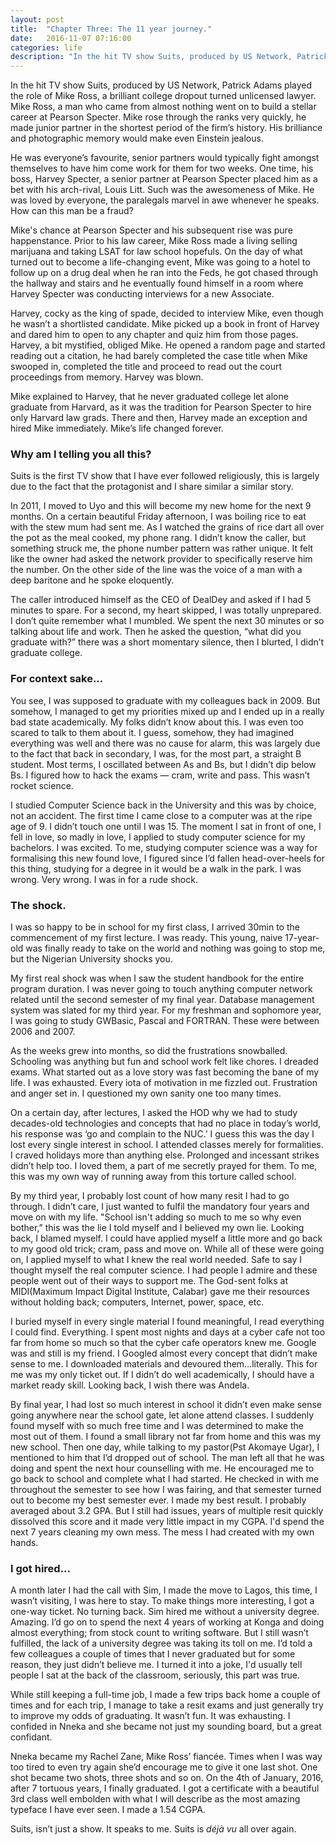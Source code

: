 ```yaml
---
layout: post
title:  "Chapter Three: The 11 year journey."
date:   2016-11-07 07:16:00
categories: life
description: "In the hit TV show Suits, produced by US Network, Patrick Adams played the role of Mike Ross"
---
```


In the hit TV show Suits, produced by US Network, Patrick Adams played the role of Mike Ross, a brilliant college dropout turned unlicensed lawyer. Mike Ross, a man who came from almost nothing went on to build a stellar career at Pearson Specter. Mike rose through the ranks very quickly, he made junior partner in the shortest period of the firm’s history. His brilliance and photographic memory would make even Einstein jealous.

He was everyone’s favourite, senior partners would typically fight amongst themselves to have him come work for them for two weeks. One time, his boss, Harvey Specter, a senior partner at Pearson Specter placed him as a bet with his arch-rival, Louis Litt. Such was the awesomeness of Mike. He was loved by everyone, the paralegals marvel in awe whenever he speaks. How can this man be a fraud?

Mike's chance at Pearson Specter and his subsequent rise was pure happenstance. Prior to his law career, Mike Ross made a living selling marijuana and taking LSAT for law school hopefuls. On the day of what turned out to become a life-changing event, Mike was going to a hotel to follow up on a drug deal when he ran into the Feds, he got chased through the hallway and stairs and he eventually found himself in a room where Harvey Specter was conducting interviews for a new Associate.

Harvey, cocky as the king of spade, decided to interview Mike, even though he wasn’t a shortlisted candidate. Mike picked up a book in front of Harvey and dared him to open to any chapter and quiz him from those pages. Harvey, a bit mystified, obliged Mike. He opened a random page and started reading out a citation, he had barely completed the case title when Mike swooped in, completed the title and proceed to read out the court proceedings from memory. Harvey was blown.

Mike explained to Harvey, that he never graduated college let alone graduate from Harvard, as it was the tradition for Pearson Specter to hire only Harvard law grads. There and then, Harvey made an exception and hired Mike immediately. Mike’s life changed forever.

### Why am I telling you all this?

Suits is the first TV show that I have ever followed religiously, this is largely due to the fact that the protagonist and I share similar a similar story.

In 2011, I moved to Uyo and this will become my new home for the next 9 months. On a certain beautiful Friday afternoon, I was boiling rice to eat with the stew mum had sent me. As I watched the grains of rice dart all over the pot as the meal cooked, my phone rang. I didn’t know the caller, but something struck me, the phone number pattern was rather unique. It felt like the owner had asked the network provider to specifically reserve him the number. On the other side of the line was the voice of a man with a deep baritone and he spoke eloquently.

The caller introduced himself as the CEO of DealDey and asked if I had 5 minutes to spare. For a second, my heart skipped, I was totally unprepared. I don’t quite remember what I mumbled. We spent the next 30 minutes or so talking about life and work. Then he asked the question, “what did you graduate with?” there was a short momentary silence, then I blurted, I didn’t graduate college.

### For context sake...
You see, I was supposed to graduate with my colleagues back in 2009. But somehow, I managed to get my priorities mixed up and I ended up in a really bad state academically. My folks didn’t know about this. I was even too scared to talk to them about it. I guess, somehow, they had imagined everything was well and there was no cause for alarm, this was largely due to the fact that back in secondary, I was, for the most part, a straight B student. Most terms, I oscillated between As and Bs, but I didn’t dip below Bs. I figured how to hack the exams — cram, write and pass. This wasn’t rocket science.

I studied Computer Science back in the University and this was by choice, not an accident. The first time I came close to a computer was at the ripe age of 9. I didn’t touch one until I was 15. The moment I sat in front of one, I fell in love, so madly in love, I applied to study computer science for my bachelors. I was excited. To me, studying computer science was a way for formalising this new found love, I figured since I’d fallen head-over-heels for this thing, studying for a degree in it would be a walk in the park. I was wrong. Very wrong. I was in for a rude shock.

### The shock.
I was so happy to be in school for my first class, I arrived 30min to the commencement of my first lecture. I was ready. This young, naive 17-year-old was finally ready to take on the world and nothing was going to stop me, but the Nigerian University shocks you.

My first real shock was when I saw the student handbook for the entire program duration. I was never going to touch anything computer network related until the second semester of my final year. Database management system was slated for my third year. For my freshman and sophomore year, I was going to study GWBasic, Pascal and FORTRAN. These were between 2006 and 2007.

As the weeks grew into months, so did the frustrations snowballed. Schooling was anything but fun and school work felt like chores. I dreaded exams. What started out as a love story was fast becoming the bane of my life. I was exhausted. Every iota of motivation in me fizzled out. Frustration and anger set in. I questioned my own sanity one too many times.

On a certain day, after lectures, I asked the HOD why we had to study decades-old technologies and concepts that had no place in today’s world, his response was ‘go and complain to the NUC.’ I guess this was the day I lost every single interest in school. I attended classes merely for formalities. I craved holidays more than anything else. Prolonged and incessant strikes didn’t help too. I loved them, a part of me secretly prayed for them. To me, this was my own way of running away from this torture called school.

By my third year, I probably lost count of how many resit I had to go through. I didn’t care, I just wanted to fulfil the mandatory four years and move on with my life. "School isn't adding so much to me so why even bother,” this was the lie I told myself and I believed my own lie. Looking back, I blamed myself. I could have applied myself a little more and go back to my good old trick; cram, pass and move on. While all of these were going on, I applied myself to what I knew the real world needed. Safe to say I thought myself the real computer science. I had people I admire and these people went out of their ways to support me. The God-sent folks at MIDI(Maximum Impact Digital Institute, Calabar) gave me their resources without holding back; computers, Internet, power, space, etc.

I buried myself in every single material I found meaningful, I read everything I could find. Everything. I spent most nights and days at a cyber cafe not too far from home so much so that the cyber cafe operators knew me. Google was and still is my friend. I Googled almost every concept that didn’t make sense to me. I downloaded materials and devoured them…literally. This for me was my only ticket out. If I didn’t do well academically, I should have a market ready skill. Looking back, I wish there was Andela.

By final year, I had lost so much interest in school it didn’t even make sense going anywhere near the school gate, let alone attend classes. I suddenly found myself with so much free time and I was determined to make the most out of them. I found a small library not far from home and this was my new school. Then one day, while talking to my pastor(Pst Akomaye Ugar), I mentioned to him that I’d dropped out of school. The man left all that he was doing and spent the next hour counselling with me. He encouraged me to go back to school and complete what I had started. He checked in with me throughout the semester to see how I was fairing, and that semester turned out to become my best semester ever. I made my best result. I probably averaged about 3.2 GPA. But I still had issues, years of multiple resit quickly dissolved this score and it made very little impact in my CGPA. I'd spend the next 7 years cleaning my own mess. The mess I had created with my own hands.

### I got hired...
A month later I had the call with Sim, I made the move to Lagos, this time, I wasn’t visiting, I was here to stay. To make things more interesting, I got a one-way ticket. No turning back. Sim hired me without a university degree. Amazing. I’d go on to spend the next 4 years of working at Konga and doing almost everything; from stock count to writing software. But I still wasn’t fulfilled, the lack of a university degree was taking its toll on me. I’d told a few colleagues a couple of times that I never graduated but for some reason, they just didn’t believe me. I turned it into a joke, I'd usually tell people I sat at the back of the classroom, seriously, this part was true.

While still keeping a full-time job, I made a few trips back home a couple of times and for each trip, I manage to take a resit exams and just generally try to improve my odds of graduating. It wasn’t fun. It was exhausting. I confided in Nneka and she became not just my sounding board, but a great confidant.

Nneka became my Rachel Zane, Mike Ross’ fiancée. Times when I was way too tired to even try again she’d encourage me to give it one last shot. One shot became two shots, three shots and so on. On the 4th of January, 2016, after 7 tortuous years, I finally graduated. I got a certificate with a beautiful 3rd class well embolden with what I will describe as the most amazing typeface I have ever seen. I made a 1.54 CGPA.

Suits, isn’t just a show. It speaks to me. Suits is *déjà vu* all over again.